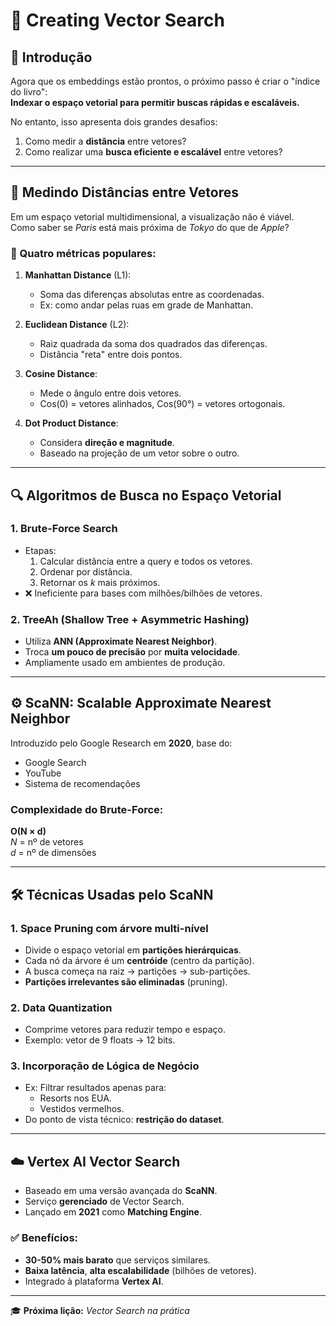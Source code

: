 # 🚀 Creating Vector Search

## 🧩 Introdução

Agora que os embeddings estão prontos, o próximo passo é criar o "índice do livro":  
**Indexar o espaço vetorial para permitir buscas rápidas e escaláveis.**

No entanto, isso apresenta dois grandes desafios:

1. Como medir a **distância** entre vetores?
2. Como realizar uma **busca eficiente e escalável** entre vetores?

---

## 📏 Medindo Distâncias entre Vetores

Em um espaço vetorial multidimensional, a visualização não é viável.  
Como saber se *Paris* está mais próxima de *Tokyo* do que de *Apple*?

### 🧮 Quatro métricas populares:

1. **Manhattan Distance** (L1):
   - Soma das diferenças absolutas entre as coordenadas.
   - Ex: como andar pelas ruas em grade de Manhattan.

2. **Euclidean Distance** (L2):
   - Raiz quadrada da soma dos quadrados das diferenças.
   - Distância "reta" entre dois pontos.

3. **Cosine Distance**:
   - Mede o ângulo entre dois vetores.
   - Cos(0) = vetores alinhados, Cos(90°) = vetores ortogonais.

4. **Dot Product Distance**:
   - Considera **direção e magnitude**.
   - Baseado na projeção de um vetor sobre o outro.

---

## 🔍 Algoritmos de Busca no Espaço Vetorial

### 1. **Brute-Force Search**
- Etapas:
  1. Calcular distância entre a query e todos os vetores.
  2. Ordenar por distância.
  3. Retornar os *k* mais próximos.
- ❌ Ineficiente para bases com milhões/bilhões de vetores.

### 2. **TreeAh (Shallow Tree + Asymmetric Hashing)**
- Utiliza **ANN (Approximate Nearest Neighbor)**.
- Troca **um pouco de precisão** por **muita velocidade**.
- Ampliamente usado em ambientes de produção.

---

## ⚙️ ScaNN: Scalable Approximate Nearest Neighbor

Introduzido pelo Google Research em **2020**, base do:
- Google Search
- YouTube
- Sistema de recomendações

### Complexidade do Brute-Force:
**O(N × d)**  
*N* = nº de vetores  
*d* = nº de dimensões

---

## 🛠️ Técnicas Usadas pelo ScaNN

### 1. **Space Pruning** com árvore multi-nível
- Divide o espaço vetorial em **partições hierárquicas**.
- Cada nó da árvore é um **centróide** (centro da partição).
- A busca começa na raiz → partições → sub-partições.
- **Partições irrelevantes são eliminadas** (pruning).

### 2. **Data Quantization**
- Comprime vetores para reduzir tempo e espaço.
- Exemplo: vetor de 9 floats → 12 bits.

### 3. **Incorporação de Lógica de Negócio**
- Ex: Filtrar resultados apenas para:
  - Resorts nos EUA.
  - Vestidos vermelhos.
- Do ponto de vista técnico: **restrição do dataset**.

---

## ☁️ Vertex AI Vector Search

- Baseado em uma versão avançada do **ScaNN**.
- Serviço **gerenciado** de Vector Search.
- Lançado em **2021** como **Matching Engine**.

### ✅ Benefícios:
- **30-50% mais barato** que serviços similares.
- **Baixa latência**, **alta escalabilidade** (bilhões de vetores).
- Integrado à plataforma **Vertex AI**.

---

🎓 **Próxima lição:** *Vector Search na prática*
